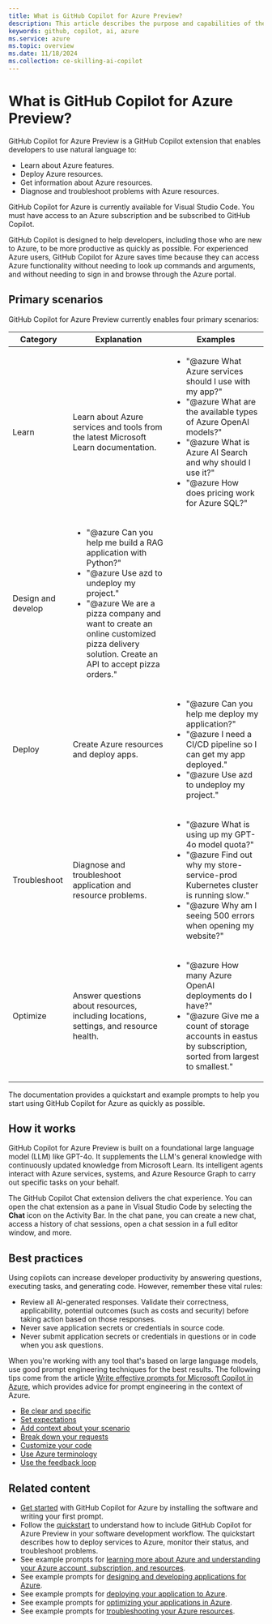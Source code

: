 ```yaml
---
title: What is GitHub Copilot for Azure Preview?
description: This article describes the purpose and capabilities of the GitHub Copilot for Azure Preview Visual Studio Code extension, and how it fits into a developer's workflow.
keywords: github, copilot, ai, azure
ms.service: azure
ms.topic: overview
ms.date: 11/18/2024
ms.collection: ce-skilling-ai-copilot
---
```


# What is GitHub Copilot for Azure Preview?

GitHub Copilot for Azure Preview is a GitHub Copilot extension that enables developers to use natural language to:

- Learn about Azure features.
- Deploy Azure resources.
- Get information about Azure resources.
- Diagnose and troubleshoot problems with Azure resources.

GitHub Copilot for Azure is currently available for Visual Studio Code. You must have access to an Azure subscription and be subscribed to GitHub Copilot.

GitHub Copilot is designed to help developers, including those who are new to Azure, to be more productive as quickly as possible. For experienced Azure users, GitHub Copilot for Azure saves time because they can access Azure functionality without needing to look up commands and arguments, and without needing to sign in and browse through the Azure portal.

## Primary scenarios

GitHub Copilot for Azure Preview currently enables four primary scenarios:

|Category|Explanation|Examples|
|---|---|---|
|Learn|Learn about Azure services and tools from the latest Microsoft Learn documentation.|<ul><li>"@azure What Azure services should I use with my app?"</li><li>"@azure What are the available types of Azure OpenAI models?"</li><li>"@azure What is Azure AI Search and why should I use it?"</li><li>"@azure How does pricing work for Azure SQL?"</li></ul>|
|Design and develop|<ul><li>"@azure Can you help me build a RAG application with Python?"</li><li>"@azure Use azd to undeploy my project."</li><li>"@azure We are a pizza company and want to create an online customized pizza delivery solution. Create an API to accept pizza orders."</li></ul>|
|Deploy|Create Azure resources and deploy apps.|<ul><li>"@azure Can you help me deploy my application?"</li><li>"@azure I need a CI/CD pipeline so I can get my app deployed."</li><li>"@azure Use azd to undeploy my project."</li></ul>|
|Troubleshoot|Diagnose and troubleshoot application and resource problems.|<ul><li>"@azure What is using up my GPT-4o model quota?"</li><li>"@azure Find out why my store-service-prod Kubernetes cluster is running slow."</li><li>"@azure Why am I seeing 500 errors when opening my website?"</li></ul>|
|Optimize|Answer questions about resources, including locations, settings, and resource health.|<ul><li>"@azure How many Azure OpenAI deployments do I have?"</li><li>"@azure Give me a count of storage accounts in eastus by subscription, sorted from largest to smallest."</li></ul>|

The documentation provides a quickstart and example prompts to help you start using GitHub Copilot for Azure as quickly as possible.

## How it works

GitHub Copilot for Azure Preview is built on a foundational large language model (LLM) like GPT-4o. It supplements the LLM's general knowledge with continuously updated knowledge from Microsoft Learn. Its intelligent agents interact with Azure services, systems, and Azure Resource Graph to carry out specific tasks on your behalf.

The GitHub Copilot Chat extension delivers the chat experience. You can open the chat extension as a pane in Visual Studio Code by selecting the **Chat** icon on the Activity Bar. In the chat pane, you can create a new chat, access a history of chat sessions, open a chat session in a full editor window, and more.

## Best practices

Using copilots can increase developer productivity by answering questions, executing tasks, and generating code. However, remember these vital rules:

- Review all AI-generated responses. Validate their correctness, applicability, potential outcomes (such as costs and security) before taking action based on those responses.
- Never save application secrets or credentials in source code.
- Never submit application secrets or credentials in questions or in code when you ask questions.

When you're working with any tool that's based on large language models, use good prompt engineering techniques for the best results. The following tips come from the article [Write effective prompts for Microsoft Copilot in Azure](/azure/copilot/write-effective-prompts), which provides advice for prompt engineering in the context of Azure.

- [Be clear and specific](/azure/copilot/write-effective-prompts#be-clear-and-specific)
- [Set expectations](/azure/copilot/write-effective-prompts#set-expectations)
- [Add context about your scenario](/azure/copilot/write-effective-prompts#add-context-about-your-scenario)
- [Break down your requests](/azure/copilot/write-effective-prompts#break-down-your-requests)
- [Customize your code](/azure/copilot/write-effective-prompts#customize-your-code)
- [Use Azure terminology](/azure/copilot/write-effective-prompts#use-azure-terminology)
- [Use the feedback loop](/azure/copilot/write-effective-prompts#use-the-feedback-loop)


## Related content

- [Get started](get-started.md) with GitHub Copilot for Azure by installing the software and writing your first prompt.
- Follow the [quickstart](quickstart-build-deploy-applications.md) to understand how to include GitHub Copilot for Azure Preview in your software development workflow. The quickstart describes how to deploy services to Azure, monitor their status, and troubleshoot problems.
- See example prompts for [learning more about Azure and understanding your Azure account, subscription, and resources](learn-examples.md).
- See example prompts for [designing and developing applications for Azure](design-develop-examples.md).
- See example prompts for [deploying your application to Azure](deploy-examples.md).
- See example prompts for [optimizing your applications in Azure](optimize-examples.md).
- See example prompts for [troubleshooting your Azure resources](troubleshoot-examples.md).
